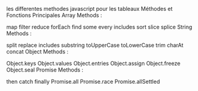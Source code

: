 les differentes methodes javascript pour les tableaux Méthodes et Fonctions Principales
Array Methods :

map
filter
reduce
forEach
find
some
every
includes
sort
slice
splice
String Methods :

split
replace
includes
substring
toUpperCase
toLowerCase
trim
charAt
concat
Object Methods :

Object.keys
Object.values
Object.entries
Object.assign
Object.freeze
Object.seal
Promise Methods :

then
catch
finally
Promise.all
Promise.race
Promise.allSettled
